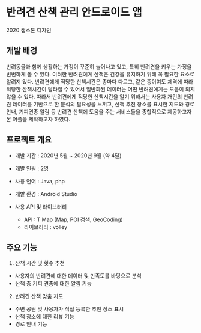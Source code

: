 # 반려견 산책 관리 안드로이드 앱 
2020 캡스톤 디자인

## 개발 배경
 반려동물과 함께 생활하는 가정이 꾸준히 늘어나고 있고, 특히 반려견을 키우는 가정을 빈번하게 볼 수 있다. 이러한 반려견에게 산책은 건강을 유지하기 위해 꼭 필요한 요소로 알려져 있다. 반려견에게 적당한 산책시간은 종마다 다르고, 같은 종이여도 체격에 따라 적당한 산책시간이 달라질 수 있어서 일반화된 데이터는 어떤 반려견에게는 도움이 되지 않을 수 있다. 따라서 반려견에게 적당한 산책시간을 알기 위해서는 사용자 개인의 반려견 데이터를 기반으로 한 분석의 필요성을 느끼고, 산책 추천 장소를 표시한 지도와 경로안내, 기피견종 알림 등 반려견 산책에 도움을 주는 서비스들을 종합적으로 제공하고자 본 어플을 제작하고자 하였다. 
 
 
## 프로젝트 개요
- 개발 기간 : 2020년 5월 ~ 2020년 9월 (약 4달)

- 개발 인원 : 2명

- 사용 언어 : Java, php

- 개발 환경 : Android Studio 

- 사용 API 및 라이브러리
  - API : T Map (Map, POI 검색, GeoCoding)
  - 라이브러리 : volley
  

## 주요 기능
1) 산책 시간 및 횟수 추천
 - 사용자의 반려견에 대한 데이터 및 만족도를 바탕으로 분석
 - 산책 중 기피 견종에 대한 알림 기능
 
2) 반려견 산책 맞춤 지도
 - 주변 공원 및 사용자가 직접 등록한 추천 장소 표시 
 - 산책 장소에 대한 리뷰 기능
 - 경로 안내 기능
